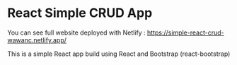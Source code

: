 # React Simple CRUD App

You can see full website deployed with Netlify :
https://simple-react-crud-wawanc.netlify.app/

This is a simple React app build using React and Bootstrap (react-bootstrap)